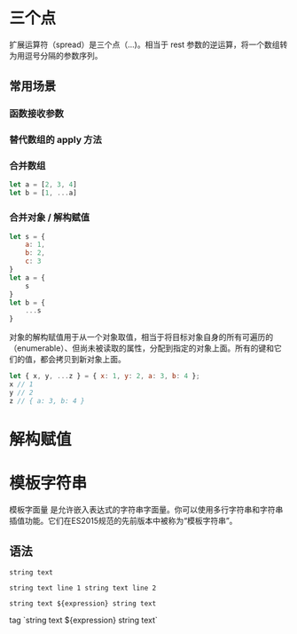 # 三个点

扩展运算符（spread）是三个点（...)。相当于 rest 参数的逆运算，将一个数组转为用逗号分隔的参数序列。

## 常用场景

### 函数接收参数

### 替代数组的 apply 方法

### 合并数组

```javascript
let a = [2, 3, 4]
let b = [1, ...a]
```

### 合并对象 / 解构赋值

```javascript
let s = {
	a: 1,
	b: 2,
	c: 3
}
let a = {
	s
}
let b = {
	...s
}
```

对象的解构赋值用于从一个对象取值，相当于将目标对象自身的所有可遍历的（enumerable）、但尚未被读取的属性，分配到指定的对象上面。所有的键和它们的值，都会拷贝到新对象上面。

```javascript
let { x, y, ...z } = { x: 1, y: 2, a: 3, b: 4 };
x // 1
y // 2
z // { a: 3, b: 4 }
```

# 解构赋值


# 模板字符串

模板字面量 是允许嵌入表达式的字符串字面量。你可以使用多行字符串和字符串插值功能。它们在ES2015规范的先前版本中被称为“模板字符串”。

## 语法

`string text`

`string text line 1
 string text line 2`

`string text ${expression} string text`

tag \`string text ${expression} string text\`